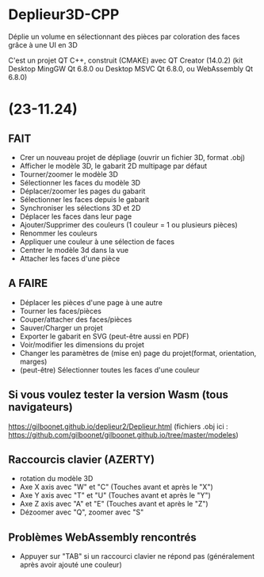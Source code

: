 #  Deplieur3D-CPP
Déplie un volume en sélectionnant des pièces par coloration des faces grâce à une UI en 3D

C'est un projet QT C++, construit (CMAKE) avec QT Creator (14.0.2)
(kit Desktop MingGW Qt 6.8.0 ou Desktop MSVC Qt 6.8.0, ou  WebAssembly Qt 6.8.0)

# (23-11.24)
## FAIT
- Crer un nouveau projet de dépliage (ouvrir un fichier 3D, format .obj)
- Afficher le modèle 3D, le gabarit 2D multipage par défaut
- Tourner/zoomer le modèle 3D
- Sélectionner les faces du modèle 3D
- Déplacer/zoomer les pages du gabarit
- Sélectionner les faces depuis le gabarit
- Synchroniser les sélections 3D et 2D
- Déplacer les faces dans leur page
- Ajouter/Supprimer des couleurs (1 couleur = 1 ou plusieurs pièces)
- Renommer les couleurs
- Appliquer une couleur à une sélection de faces
- Centrer le modèle 3d dans la vue
- Attacher les faces d'une pièce

## A FAIRE
- Déplacer les pièces d'une page à une autre
- Tourner les faces/pièces
- Couper/attacher des faces/pièces
- Sauver/Charger un projet
- Exporter le gabarit en SVG (peut-être aussi en PDF)
- Voir/modifier les dimensions du projet
- Changer les paramètres de (mise en) page du projet(format, orientation, marges)
- (peut-être) Sélectionner toutes les faces d'une couleur

## Si vous voulez tester la version Wasm (tous navigateurs)
https://gilboonet.github.io/deplieur2/Deplieur.html
(fichiers .obj ici : https://github.com/gilboonet/gilboonet.github.io/tree/master/modeles)

## Raccourcis clavier (AZERTY)

- rotation du modèle 3D
- Axe X axis avec "W" et "C" (Touches avant et après le "X")
- Axe Y axis avec "T" et "U" (Touches avant et après le "Y")
- Axe Z axis avec "A" et "E" (Touches avant et après le "Z")
- Dézoomer avec "Q", zoomer avec "S"

## Problèmes WebAssembly rencontrés
- Appuyer sur "TAB" si un raccourci clavier ne répond pas (généralement après avoir ajouté une couleur)
